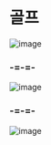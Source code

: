 # 골프 

![image](https://user-images.githubusercontent.com/102014376/207213893-cedcf6bf-0df3-44ff-93d8-cc5314019ee8.png)
### -=-=-  
![image](https://user-images.githubusercontent.com/102014376/207213926-205aa2c2-d7f4-484b-83b0-45bc7e31d056.png)
### -=-=-
![image](https://user-images.githubusercontent.com/102014376/207213955-d831d76f-4878-4622-820c-1ab81a66dd92.png)




